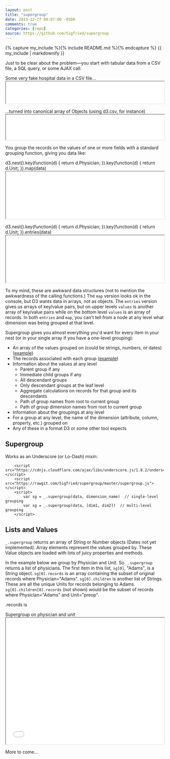 ```yaml
---
layout: post
title: "supergroup"
date: 2013-12-27 00:07:00 -0500
comments: true
categories: [repo]
source: https://github.com/Sigfried/supergroup
---
```



<script src="https://cdnjs.cloudflare.com/ajax/libs/underscore.js/1.8.2/underscore.js"></script>
<script src="https://cdnjs.cloudflare.com/ajax/libs/d3/3.5.5/d3.js"></script>
<script src="https://rawgit.com/Sigfried/supergroup/master/supergroup.js"></script>
<script src="/supergroup/examples_gist/prism.js"></script>
<!-- more -->

{% capture my_include %}{% include README.md %}{% endcapture %}
{{ my_include | markdownify }}

Just to be clear about the problem&mdash;you start with tabular data from a CSV
file, a SQL query, or some AJAX call:
<p><span class="iframe">Some very fake hospital data in a CSV file...</span>
<iframe width="100%" height="70px" src="/supergroup/examples_gist/examples.html?data">
</iframe></p>

<p><span class="iframe">...turned into canonical array of Objects (using d3.csv, for instance)</span>
<iframe width="100%" height="80px" src="/supergroup/examples_gist/examples.html?json">
</iframe></p>

You group the records on the values of one or more fields with a standard
grouping function, giving you data like:

<p><span class="iframe">d3.nest().key(function(d) { return d.Physician; }).key(function(d) { return d.Unit; }).map(data)</span>
<iframe width="100%" height="150px" src="/supergroup/examples_gist/examples.html?d3map">
</iframe></p>
<p><span class="iframe">d3.nest().key(function(d) { return d.Physician; }).key(function(d) { return d.Unit; }).entries(data)</span>
<iframe width="100%" height="150px" src="/supergroup/examples_gist/examples.html?d3nest">
</iframe></p>

To my mind, these are awkward data structures (not to mention the awkwardness
of the calling functions.) The ```map``` version looks ok in the console, but
D3 wants data in arrays, not as objects. The ```entries``` version gives us
arrays of key/value pairs, but on upper levels ```values``` is another array of
key/value pairs while on the bottom level ```values``` is an array of records. In
both ```entries``` and ```map```, you can't tell from a node at any level what
dimension was being grouped at that level. 

Supergroup gives you almost everything you'd want for every item in your nest
(or in your single array if you have a one-level grouping):

  - An array of the values grouped on (could be strings, numbers, or dates) ([example](#sgphysunit))
  - The records associated with each group ([example](#records))
  - Information about the values at any level
    - Parent group if any
    - Immediate child groups if any
    - All descendant groups
    - Only descendant groups at the leaf level
    - Aggregate calculations on records for that group and its descendants
    - Path of group names from root to current group
    - Path of group dimension names from root to current group
  - Information about the groupings at any level
  - For a group at any level, the name of the dimension (attribute, column, property, etc.) grouped on
  - Any of these in a format D3 or some other tool expects
  
## Supergroup

  Works as an Underscore (or Lo-Dash) mixin: 
```
    <script src="https://cdnjs.cloudflare.com/ajax/libs/underscore.js/1.8.2/underscore.js"></script>
    <script src="https://rawgit.com/Sigfried/supergroup/master/supergroup.js"></script>
    <script>
        var sg = _.supergroup(data, dimension_name)  // single-level grouping
        var sg = _.supergroup(data, [dim1, dim2])  // multi-level grouping
    </script>
```

## Lists and Values

  ```_.supergroup``` returns an array of String or Number objects (Dates not yet
  implemented). Array elements represent the values grouped by. These Value 
  objects are loaded with lots of juicy properties and methods.

  In the example below we group by Physician and Unit. So ```_.supergroup```
  returns a list of physicians.  The first item in this list, ```sg[0]```,
  "Adams", is a String object. ```sg[0].records``` is an array containing the
  subset of original records where Physician="Adams".  ```sg[0].children```
  is another list of Strings. These are all the unique Units for records belonging
  to Adams. ```sg[0].children[0].records``` (not shown) would be the subset of
  records where Physician="Adams" and Unit="preop".

  <value>.records is

  <a id='sgphysunit'></a>
  <p><span class="iframe">Supergroup on physician and unit</span>
  <iframe width="100%" height="400px" src="/supergroup/examples_gist/examples.html?sgphysunit">
  </iframe></p>
  
  More to come...
